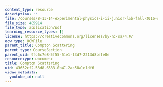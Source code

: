 ```yaml
---
content_type: resource
description: ''
file: /courses/8-13-14-experimental-physics-i-ii-junior-lab-fall-2016-spring-2017/43652cf253d866830b472ac58a1e1df6_MIT8_13-14F16-S17exp1.pdf
file_size: 485914
file_type: application/pdf
learning_resource_types: []
license: https://creativecommons.org/licenses/by-nc-sa/4.0/
ocw_type: OCWFile
parent_title: Compton Scattering
parent_type: CourseSection
parent_uid: 9fc6c7e8-5f55-51e1-f3d7-2213d8befe8e
resourcetype: Document
title: Compton Scattering
uid: 43652cf2-53d8-6683-0b47-2ac58a1e1df6
video_metadata:
  youtube_id: null
---
```


